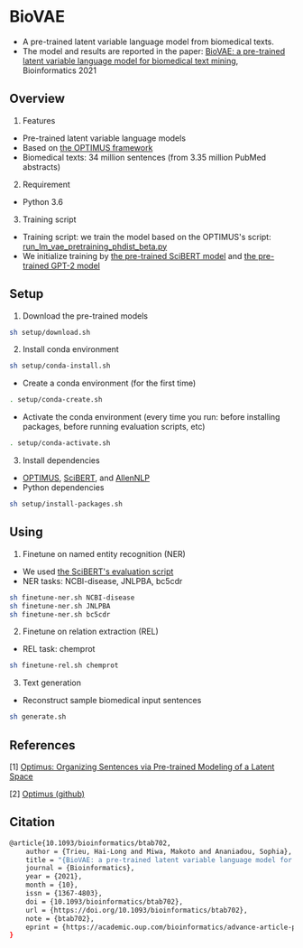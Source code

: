 # BioVAE
- A pre-trained latent variable language model from biomedical texts.
- The model and results are reported in the paper:
[BioVAE: a pre-trained latent variable language model for biomedical text mining](https://academic.oup.com/bioinformatics/advance-article/doi/10.1093/bioinformatics/btab702/6390793), Bioinformatics 2021

## Overview
1. Features
- Pre-trained latent variable language models
- Based on [the OPTIMUS framework](https://arxiv.org/pdf/2004.04092.pdf)
- Biomedical texts: 34 million sentences (from 3.35 million PubMed abstracts)

2. Requirement
- Python 3.6

3. Training script
- Training script: we train the model based on the OPTIMUS's script: [run_lm_vae_pretraining_phdist_beta.py](https://github.com/ChunyuanLI/Optimus/blob/master/code/examples/big_ae/run_lm_vae_pretraining_phdist_beta.py)
- We initialize training by [the pre-trained SciBERT model](https://github.com/allenai/scibert) and [the pre-trained GPT-2 model](https://huggingface.co/gpt2/tree/main)

## Setup

1. Download the pre-trained models
```bash
sh setup/download.sh
```

2. Install conda environment
```bash
sh setup/conda-install.sh
```

- Create a conda environment (for the first time)
```bash
. setup/conda-create.sh
```

- Activate the conda environment (every time you run: before installing packages, before running evaluation scripts, etc)
```bash
. setup/conda-activate.sh
```

3. Install dependencies
- [OPTIMUS](https://github.com/ChunyuanLI/Optimus.git), [SciBERT](https://github.com/allenai/scibert.git), and [AllenNLP](https://github.com/ibeltagy/allennlp.git)
- Python dependencies

```bash
sh setup/install-packages.sh
```

## Using
1. Finetune on named entity recognition (NER)

- We used [the SciBERT's evaluation script](https://github.com/allenai/scibert/blob/master/scripts/train_allennlp_local.sh)
- NER tasks: NCBI-disease, JNLPBA, bc5cdr
```bash
sh finetune-ner.sh NCBI-disease
sh finetune-ner.sh JNLPBA
sh finetune-ner.sh bc5cdr
```

2. Finetune on relation extraction (REL)
- REL task: chemprot
```bash
sh finetune-rel.sh chemprot
```

3. Text generation
- Reconstruct sample biomedical input sentences
```bash
sh generate.sh
```

## References
[1] [Optimus: Organizing Sentences via Pre-trained Modeling of a Latent Space](https://arxiv.org/pdf/2004.04092.pdf)

[2] [Optimus (github)](https://github.com/ChunyuanLI/Optimus)

## Citation
```bash
@article{10.1093/bioinformatics/btab702,
    author = {Trieu, Hai-Long and Miwa, Makoto and Ananiadou, Sophia},
    title = "{BioVAE: a pre-trained latent variable language model for biomedical text mining}",
    journal = {Bioinformatics},
    year = {2021},
    month = {10},
    issn = {1367-4803},
    doi = {10.1093/bioinformatics/btab702},
    url = {https://doi.org/10.1093/bioinformatics/btab702},
    note = {btab702},
    eprint = {https://academic.oup.com/bioinformatics/advance-article-pdf/doi/10.1093/bioinformatics/btab702/41135090/btab702.pdf},
}
```
